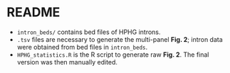 # README
- <code>intron_beds/</code> contains bed files of HPHG introns. 
- <code>.tsv</code> files are necessary to generate the multi-panel **Fig. 2**; intron data were obtained from bed files in <code>intron_beds</code>.
- <code>HPHG_statistics.R</code> is the R script to generate raw **Fig. 2**. The final version was then manually edited.
